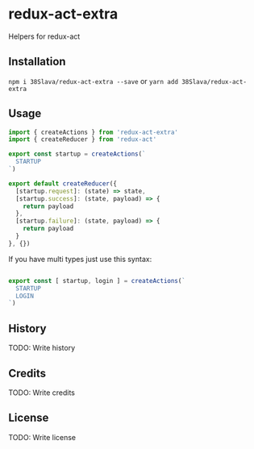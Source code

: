 # redux-act-extra

Helpers for redux-act

## Installation

`npm i 38Slava/redux-act-extra --save`
or
`yarn add 38Slava/redux-act-extra`

## Usage

```javascript
import { createActions } from 'redux-act-extra'
import { createReducer } from 'redux-act'

export const startup = createActions(`
  STARTUP
`)

export default createReducer({
  [startup.request]: (state) => state,
  [startup.success]: (state, payload) => {
    return payload
  },
  [startup.failure]: (state, payload) => {
    return payload
  }
}, {})
```

If you have multi types just use this syntax:
```javascript

export const [ startup, login ] = createActions(`
  STARTUP
  LOGIN
`)
```
## History

TODO: Write history

## Credits

TODO: Write credits

## License

TODO: Write license
